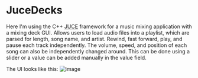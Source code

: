# JuceDecks

Here I'm using the C++ <a href="https://juce.com/">JUCE</a> framework for a music mixing application with a mixing deck GUI. Allows users to load audio 
files into a playlist, which are parsed for length, song name, and artist. Rewind, fast forward, play, and pause each track independently. The volume, speed, and position of each song can also be independently changed around. 
This can be done using a slider or a value can be added manually in the value field. 

The UI looks like this: 
![image](https://user-images.githubusercontent.com/84393679/225973954-d8602a97-cd24-4aa6-af0b-71eb86a8d8ad.png)
